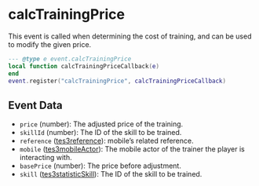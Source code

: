 # calcTrainingPrice

This event is called when determining the cost of training, and can be used to modify the given price.

```lua
--- @type e event.calcTrainingPrice
local function calcTrainingPriceCallback(e)
end
event.register("calcTrainingPrice", calcTrainingPriceCallback)
```

## Event Data

* `price` (number): The adjusted price of the training.
* `skillId` (number): The ID of the skill to be trained.
* `reference` ([tes3reference](../../types/tes3reference)): mobile’s related reference.
* `mobile` ([tes3mobileActor](../../types/tes3mobileActor)): The mobile actor of the trainer the player is interacting with.
* `basePrice` (number): The price before adjustment.
* `skill` ([tes3statisticSkill](../../types/tes3statisticSkill)): The ID of the skill to be trained.


